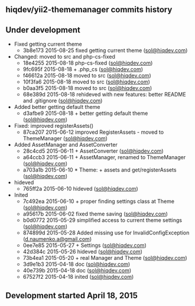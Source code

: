 hiqdev/yii2-thememanager commits history
----------------------------------------

## Under development

- Fixed getting current theme
    - 3b8e173 2015-08-25 fixed getting current theme (sol@hiqdev.com)
- Changed: moved to src and php-cs-fixed
    - 18e4255 2015-08-18 php-cs-fixed (sol@hiqdev.com)
    - 9fc695f 2015-08-18 + .php_cs (sol@hiqdev.com)
    - f46612a 2015-08-18 moved to src (sol@hiqdev.com)
    - 10f3fa6 2015-08-18 moved to src (sol@hiqdev.com)
    - b0aa3f5 2015-08-18 moved to src (sol@hiqdev.com)
    - 68e389d 2015-08-18 rehideved with new features: better README and .gitignore (sol@hiqdev.com)
- Added better getting default theme
    - d3afbe9 2015-08-18 + better getting default theme (sol@hiqdev.com)
- Fixed: improved registerAssets()
    - 87ca207 2015-06-12 improved RegisterAssets - moved to ThemeManager (sol@hiqdev.com)
- Added AssetManager and AssetConverter
    - 28c4cd5 2015-06-11 + AssetConverter (sol@hiqdev.com)
    - a64ccb3 2015-06-11 + AssetManager, renamed to ThemeManager (sol@hiqdev.com)
    - a703a1b 2015-06-10 * Theme: + assets and get/registerAssets (sol@hiqdev.com)
- hideved
    - 765ff2a 2015-06-10 hideved (sol@hiqdev.com)
- Inited
    - 7c492ea 2015-06-10 + proper finding settings class at Theme (sol@hiqdev.com)
    - a95617b 2015-06-02 fixed theme saving (sol@hiqdev.com)
    - b0d0772 2015-05-29 simplified access to current theme settings (sol@hiqdev.com)
    - 874899d 2015-05-28 Added missing use for InvalidConfigException (d.naumenko.a@gmail.com)
    - 0ee7e85 2015-05-27 + Settings (sol@hiqdev.com)
    - 42d384c 2015-05-26 hideved (sol@hiqdev.com)
    - 73b4ea1 2015-05-20 + real Manager and Theme (sol@hiqdev.com)
    - 3d9e1b3 2015-04-18 doc (sol@hiqdev.com)
    - 40e739b 2015-04-18 doc (sol@hiqdev.com)
    - 67527f2 2015-04-18 inited (sol@hiqdev.com)

## Development started April 18, 2015

